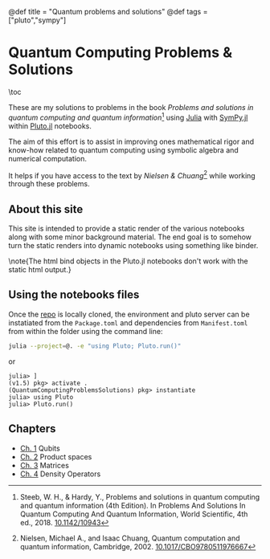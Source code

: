@def title = "Quantum problems and solutions"
@def tags = ["pluto","sympy"]

# Quantum Computing Problems & Solutions
\toc

These are my solutions to problems in the book *Problems and solutions in quantum computing and quantum information*[^1] using [Julia](https://julialang.org) with [SymPy.jl](https://github.com/JuliaPy/SymPy.jl) within [Pluto.jl](https://github.com/fonsp/Pluto.jl) notebooks.

The aim of this effort is to assist in improving  ones mathematical rigor and know-how related to quantum computing using symbolic algebra and numerical computation. 

It helps if you have access to the text by *Nielsen & Chuang*[^2] while working through these problems.

## About this site

This site is intended to provide a static render of the various notebooks along with some minor background material. The end goal is to somehow turn the static renders into dynamic notebooks using something like binder.

 \note{The html bind objects in the Pluto.jl notebooks don't work with the static html output.}

## Using the notebooks files 

Once the [repo](https://github.com/stefanbringuier/QuantumComputingProblemsSolutions) is locally cloned, the environment and pluto server can be instatiated from the `Package.toml` and dependencies from `Manifest.toml` from within the folder using the command line:

```bash
julia --project=@. -e "using Pluto; Pluto.run()"
```

or

```julia-repl
julia> ]
(v1.5) pkg> activate .
(QuantumComputingProblemsSolutions) pkg> instantiate
julia> using Pluto
julia> Pluto.run()
```

## Chapters 
   - [Ch. 1](/ch1/) Qubits
   - [Ch. 2](/ch2/) Product spaces
   - [Ch. 3](/ch3/) Matrices
   - [Ch. 4](/ch4/) Density Operators


[^1]: Steeb, W. H., & Hardy, Y., Problems and solutions in quantum computing and quantum information (4th Edition). In Problems And Solutions In Quantum Computing And Quantum Information, World Scientific, 4th ed., 2018. [10.1142/10943](https://doi.org/10.1142/10943)

[^2]: Nielsen, Michael A., and Isaac Chuang, Quantum computation and quantum information, Cambridge, 2002. [10.1017/CBO9780511976667](https://doi.org/10.1017/CBO9780511976667)